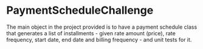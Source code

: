 # PaymentScheduleChallenge
The main object in the project provided is to have a payment schedule class that generates a list of installments - given rate amount (price), rate frequency, start date, end date and billing frequency - and unit tests for it.
